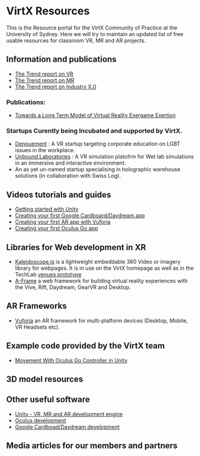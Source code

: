 # VirtX Resources

This is the Resource portal for the VirtX Community of Practice at the University of Sydney. Here we will try to maintain an updated list of free usable resources for classroom VR, MR and AR projects.

## Information and publications

- [The Trend report on VR](http://trends.techlab.works/trend/30)
- [The Trend report on MR](http://trends.techlab.works/trend/24)
- [The Trend report on Industry X.0](http://trends.techlab.works/trend/33)

### Publications:

- [Towards a Long Term Model of Virtual Reality Exergame Exertion](https://dl.acm.org/citation.cfm?id=3079679)

### Startups Curently being Incubated and supported by VirtX.

- [Denouement](https://www.youtube.com/watch?v=0CKzjGLtf5w) : A VR startup targeting corporate education on LGBT issues in the workplace.
- [Unbound Laboratories](https://unboundlabs.techlab.works/) : A VR simulation platofrm for Wet lab simulations in an immersive and interactive environment. 
- An as yet un-named startup specialising in holographic warehouse solutions (in collaboration with Swiss Log).

## Videos tutorials and guides

- [Getting started with Unity](https://unity3d.com/learn/get-started)
- [Creating your first Google Cardboard/Daydream app](https://developers.google.com/vr/develop/unity/get-started-android)
- [Creating your first AR app with Vuforia](https://library.vuforia.com/articles/Training/getting-started-with-vuforia-in-unity.html)
- [Creating your first Oculus Go app](https://developer.oculus.com/documentation/unity/latest/concepts/book-unity-gsg/)

## Libraries for Web development in XR

- [Kaleidoscope.js](https://github.com/thiagopnts/kaleidoscope) is a lightweight embeddable 360 Video or imagery library for webpages. It is in use on the VirtX homepage as well as in the TechLab [venues prototype](http://venues.techlab.works)
- [A-Frame](https://aframe.io/) a web framework for building virtual reality experiences with the Vive, Rift, Daydream, GearVR and Desktop.

## AR Frameworks
- [Vuforia](https://www.vuforia.com/) an AR framework for multi-platform devices (Desktop, Mobile, VR Headsets etc).

## Example code provided by the VirtX team
- [Movement With Oculus Go Controller in Unity](https://pastebin.com/ESLKiMjc)

## 3D model resources

## Other useful software

- [Unity - VR, MR and AR development engine](https://unity3d.com/get-unity/download)
- [Oculus development](https://developer.oculus.com/)
- [Google Cardboad/Daydream development](https://developers.google.com/vr/)

## Media articles for our members and partners
